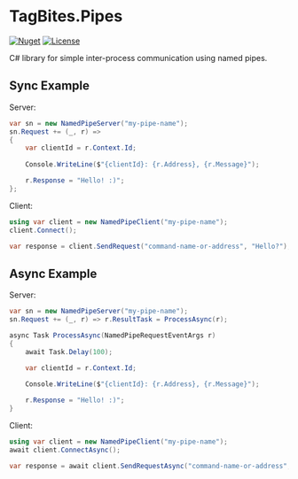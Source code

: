 # TagBites.Pipes

[![Nuget](https://img.shields.io/nuget/v/TagBites.Pipes.svg)](https://www.nuget.org/packages/TagBites.Pipes/)
[![License](http://img.shields.io/github/license/TagBites/TagBites.Pipes)](https://github.com/TagBites/TagBites.Pipes/blob/master/LICENSE)

C# library for simple inter-process communication using named pipes.

## Sync Example

Server:
```csharp
var sn = new NamedPipeServer("my-pipe-name");
sn.Request += (_, r) =>
{
    var clientId = r.Context.Id;
            
    Console.WriteLine($"{clientId}: {r.Address}, {r.Message}");

    r.Response = "Hello! :)";
};
```

Client:
```csharp
using var client = new NamedPipeClient("my-pipe-name");
client.Connect();

var response = client.SendRequest("command-name-or-address", "Hello?");
```

## Async Example

Server:
```csharp
var sn = new NamedPipeServer("my-pipe-name");
sn.Request += (_, r) => r.ResultTask = ProcessAsync(r);

async Task ProcessAsync(NamedPipeRequestEventArgs r)
{
    await Task.Delay(100);

    var clientId = r.Context.Id;
            
    Console.WriteLine($"{clientId}: {r.Address}, {r.Message}");

    r.Response = "Hello! :)";
}
```

Client:
```csharp
using var client = new NamedPipeClient("my-pipe-name");
await client.ConnectAsync();

var response = await client.SendRequestAsync("command-name-or-address", "Hello?");
```

